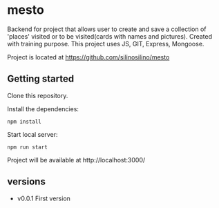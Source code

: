 # mesto

Backend for project that allows user to create and save a collection of 'places' visited or to be visited(cards with names and pictures). Created with training purpose. 
This project uses JS, GIT, Express, Mongoose.

Project is located at https://github.com/silinosilino/mesto

## Getting started 
Clone this repository.

Install the dependencies:

`npm install`

Start local server:

`npm run start`

Project will be available at http://localhost:3000/

## versions
* v0.0.1 First version 
